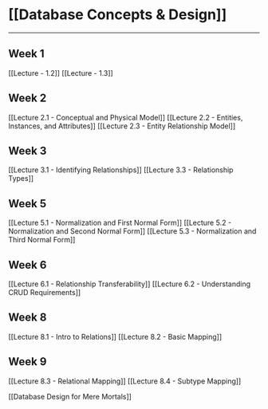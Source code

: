 #  [[Database Concepts & Design]]
---

## Week 1

[[Lecture - 1.2]]
[[Lecture - 1.3]]

## Week 2

[[Lecture 2.1 - Conceptual and Physical Model]]
[[Lecture 2.2 - Entities,  Instances, and Attributes]]
[[Lecture 2.3 - Entity Relationship Model]]


## Week 3

[[Lecture 3.1 - Identifying Relationships]]
[[Lecture 3.3 - Relationship Types]]

## Week 5

[[Lecture 5.1 - Normalization and First Normal Form]]
[[Lecture 5.2 - Normalization and Second Normal Form]]
[[Lecture 5.3 - Normalization and Third Normal Form]]

## Week 6

[[Lecture 6.1 - Relationship Transferability]]
[[Lecture 6.2 - Understanding CRUD Requirements]]

## Week 8
[[Lecture 8.1 - Intro to Relations]]
[[Lecture 8.2 - Basic Mapping]]

## Week 9
[[Lecture 8.3 - Relational Mapping]]
[[Lecture 8.4 - Subtype Mapping]]


[[Database Design for Mere Mortals]]

